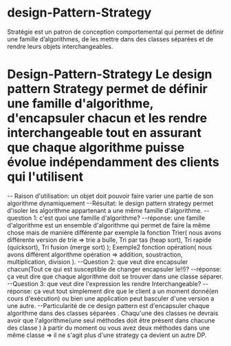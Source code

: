 # design-Pattern-Strategy
Stratégie est un patron de conception comportemental qui permet de définir une famille d’algorithmes, de les mettre dans des classes séparées et de rendre leurs objets interchangeables.
# Design-Pattern-Strategy Le design pattern Strategy permet de définir une famille d'algorithme, d'encapsuler chacun et les rendre interchangeable tout en assurant que chaque algorithme puisse évolue indépendamment des clients qui l'utilisent
-- Raison d'utilisation: un objet doit pouvoir faire varier une partie de son algorithme dynamiquement 
--Résultat: le design pattern strategy permet d'isoler les algorithme  appartenant a une même famille   d'algorithme. 
--question 1: c'est quoi une famille d'algorithme?
--réponse: une famille d'algorithme est un ensemble d'algorithme qui permet de faire la même chose mais de manière différente par exemple la fonction Trier( nous avons différente version de trie => trie a bulle, Tri par tas (heap sort), Tri rapide (quicksort), Tri fusion (merge sort) ); Exemple2 fonction opération( nous avons différent algorithme opération => addition, soustraction, multiplication, division ). 
--Question 2: que veut dire encapsuler chacun(Tout ce qui est susceptible de changer encapsuler le!!)? 
--réponse: ça veut dire que chaque algorithme doit se trouver dans une classe séparer. 
--Question 3: que veut dire l'expression les rendre Interchangeable? 
--réponse: ça veut tout simplement dire que le client a un moment donné(en cours d'exécution) ou bien une application peut basculer d'une version a une autre.
--Particularité de ce design pattern  est d'encapsuler chaque algorithme dans des classes séparées . Chaqu'une des  classes ne devrais avoir que l'algorithme(une seul méthodes doit être présent dans chacune des classe ) à partir du moment ou vous avez deux méthodes dans une même classe => il ne s'agit plus d'une strategy   ça devient un autre DP.
